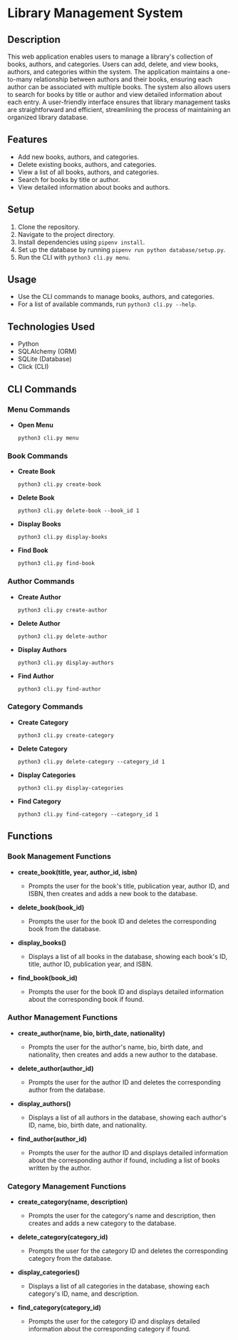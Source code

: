 # Library Management System

## Description

This web application enables users to manage a library's collection of books, authors, and categories. Users can add, delete, and view books, authors, and categories within the system. The application maintains a one-to-many relationship between authors and their books, ensuring each author can be associated with multiple books. The system also allows users to search for books by title or author and view detailed information about each entry. A user-friendly interface ensures that library management tasks are straightforward and efficient, streamlining the process of maintaining an organized library database.

## Features

- Add new books, authors, and categories.
- Delete existing books, authors, and categories.
- View a list of all books, authors, and categories.
- Search for books by title or author.
- View detailed information about books and authors.

## Setup

1. Clone the repository.
2. Navigate to the project directory.
3. Install dependencies using `pipenv install`.
4. Set up the database by running `pipenv run python database/setup.py`.
5. Run the CLI with `python3 cli.py menu`.

## Usage

- Use the CLI commands to manage books, authors, and categories.
- For a list of available commands, run `python3 cli.py --help`.

## Technologies Used

- Python
- SQLAlchemy (ORM)
- SQLite (Database)
- Click (CLI)


## CLI Commands

### Menu Commands
 - **Open Menu**
    ```
    python3 cli.py menu
    ```

### Book Commands

- **Create Book**
    ```
    python3 cli.py create-book
    ```

- **Delete Book**
    ```
    python3 cli.py delete-book --book_id 1
    ```

- **Display Books**
    ```
    python3 cli.py display-books
    ```

- **Find Book**
    ```
    python3 cli.py find-book 
    ```

### Author Commands

- **Create Author**
    ```
    python3 cli.py create-author
    ```

- **Delete Author**
    ```
    python3 cli.py delete-author 
    ```

- **Display Authors**
    ```
    python3 cli.py display-authors
    ```

- **Find Author**
    ```
    python3 cli.py find-author 
    ```

### Category Commands

- **Create Category**
    ```
    python3 cli.py create-category 
    ```

- **Delete Category**
    ```
    python3 cli.py delete-category --category_id 1
    ```

- **Display Categories**
    ```
    python3 cli.py display-categories
    ```

- **Find Category**
    ```
    python3 cli.py find-category --category_id 1
    ```

## Functions

### Book Management Functions

- **create_book(title, year, author_id, isbn)**
    - Prompts the user for the book's title, publication year, author ID, and ISBN, then creates and adds a new book to the database.

- **delete_book(book_id)**
    - Prompts the user for the book ID and deletes the corresponding book from the database.

- **display_books()**
    - Displays a list of all books in the database, showing each book's ID, title, author ID, publication year, and ISBN.

- **find_book(book_id)**
    - Prompts the user for the book ID and displays detailed information about the corresponding book if found.

### Author Management Functions

- **create_author(name, bio, birth_date, nationality)**
    - Prompts the user for the author's name, bio, birth date, and nationality, then creates and adds a new author to the database.

- **delete_author(author_id)**
    - Prompts the user for the author ID and deletes the corresponding author from the database.

- **display_authors()**
    - Displays a list of all authors in the database, showing each author's ID, name, bio, birth date, and nationality.

- **find_author(author_id)**
    - Prompts the user for the author ID and displays detailed information about the corresponding author if found, including a list of books written by the author.

### Category Management Functions

- **create_category(name, description)**
    - Prompts the user for the category's name and description, then creates and adds a new category to the database.

- **delete_category(category_id)**
    - Prompts the user for the category ID and deletes the corresponding category from the database.

- **display_categories()**
    - Displays a list of all categories in the database, showing each category's ID, name, and description.

- **find_category(category_id)**
    - Prompts the user for the category ID and displays detailed information about the corresponding category if found.

